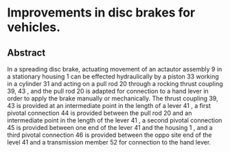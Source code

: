 # Improvements in disc brakes for vehicles.

## Abstract
In a spreading disc brake, actuating movement of an actautor assembly 9 in a stationary housing 1 can be effected hydraulically by a piston 33 working in a cylinder 31 and acting on a pull rod 20 through a rocking thrust coupling 39, 43 , and the pull rod 20 is adapted for connection to a hand lever in order to apply the brake manually or mechanically. The thrust coupling 39, 43 is provided at an intermediate point in the length of a lever 41 , a first pivotal connection 44 is provided between the pull rod 20 and an intermediate point in the length of the lever 41 , a second pivotal connection 45 is provided between one end of the lever 41 and the housing 1 , and a third pivotal connection 46 is provided between the oppo site end of the level 41 and a transmission member 52 for connection to the hand lever.
